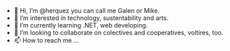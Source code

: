 - 👋 Hi, I’m @herquez you can call me Galen or Mike.
- 👀 I’m interested in technology, sustentability and arts.
- 🌱 I’m currently learning .NET, web developing.
- 💞️ I’m looking to collaborate on colectives and cooperatives, voltires, too.
- 📫 How to reach me ...

<!---
herquez/herquez is a ✨ special ✨ repository because its `README.md` (this file) appears on your GitHub profile.
You can click the Preview link to take a look at your changes.
--->
